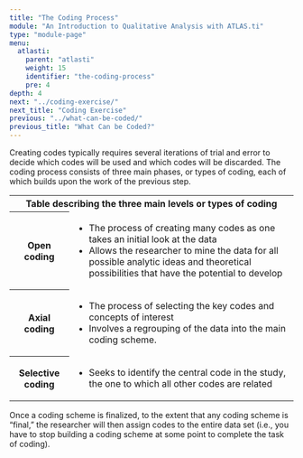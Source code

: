 ```yaml
---
title: "The Coding Process"
module: "An Introduction to Qualitative Analysis with ATLAS.ti"
type: "module-page"
menu:
  atlasti:
    parent: "atlasti"
    weight: 15
    identifier: "the-coding-process"
    pre: 4
depth: 4
next: "../coding-exercise/"
next_title: "Coding Exercise"
previous: "../what-can-be-coded/"
previous_title: "What Can be Coded?"
---
```

<div class="atlasti"><div class="pageblock"><p>Creating codes typically requires several iterations of trial and error to decide which codes will be used and which codes will be discarded. The coding process consists of three main phases, or types of coding, each of which builds upon the work of the previous step.</p>
</div><div class="pageblock"><p>
</p><table>
<thead>
</thead><tbody>
<tr>
<th class="th0" colspan="2">Table describing the three main levels or types of coding </th>
</tr>
<tr>
<th class="th2">Open coding</th>
<td><ul>
<li>The process of creating   many codes as one takes an initial look at the data</li>
<li>Allows the researcher   to mine the data for all possible analytic ideas and theoretical   possibilities that have the potential to develop</li>
</ul></td>
</tr>
<tr>
<th class="th2">Axial coding</th>
<td><ul>
<li>The process of   selecting the key codes and concepts of interest </li>
<li>Involves a regrouping   of the data into the main coding scheme.</li>
</ul></td>
</tr>
<tr>
<th class="th2">Selective coding</th>
<td><ul>
<li>Seeks to identify the central code in the   study, the one to which all other codes are related</li>
</ul></td>
</tr>
</tbody>
</table>
</div><div class="pageblock"><p>Once a coding scheme is finalized, to the extent that any coding scheme is “final,” the researcher will then assign codes to the entire data set (i.e., you have to stop building a coding scheme at some point to complete the task of coding).</p>
</div></div>